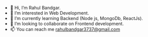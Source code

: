 - 👋 Hi, I’m Rahul Bandgar.
- 👀 I’m interested in Web Development.
- 🌱 I’m currently learning Backend (Node js, MongoDb, ReactJs).
- 💞️ I’m looking to collaborate on Frontend development.
- 📫 You can reach me rahulbandgar3737@gmail.com

<!---
Rabhl3755/Rabul3755 is a ✨ special ✨ repository because its `README.md` (this file) appears on your GitHub profile.
You can click the Preview link to take a look at your changes.
--->
